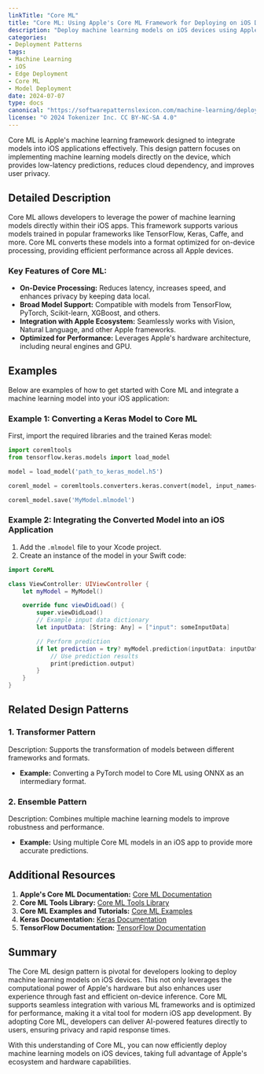 ```yaml
---
linkTitle: "Core ML"
title: "Core ML: Using Apple's Core ML Framework for Deploying on iOS Devices"
description: "Deploy machine learning models on iOS devices using Apple's Core ML framework for efficient, low-latency inference."
categories:
- Deployment Patterns
tags:
- Machine Learning
- iOS
- Edge Deployment
- Core ML
- Model Deployment
date: 2024-07-07
type: docs
canonical: "https://softwarepatternslexicon.com/machine-learning/deployment-patterns/edge-deployment-strategies/core-ml"
license: "© 2024 Tokenizer Inc. CC BY-NC-SA 4.0"
---
```



Core ML is Apple's machine learning framework designed to integrate models into iOS applications effectively. This design pattern focuses on implementing machine learning models directly on the device, which provides low-latency predictions, reduces cloud dependency, and improves user privacy.

## Detailed Description

Core ML allows developers to leverage the power of machine learning models directly within their iOS apps. This framework supports various models trained in popular frameworks like TensorFlow, Keras, Caffe, and more. Core ML converts these models into a format optimized for on-device processing, providing efficient performance across all Apple devices.

### Key Features of Core ML:
- **On-Device Processing:** Reduces latency, increases speed, and enhances privacy by keeping data local.
- **Broad Model Support:** Compatible with models from TensorFlow, PyTorch, Scikit-learn, XGBoost, and others.
- **Integration with Apple Ecosystem:** Seamlessly works with Vision, Natural Language, and other Apple frameworks.
- **Optimized for Performance:** Leverages Apple's hardware architecture, including neural engines and GPU.

## Examples

Below are examples of how to get started with Core ML and integrate a machine learning model into your iOS application:

### Example 1: Converting a Keras Model to Core ML

First, import the required libraries and the trained Keras model:

```python
import coremltools
from tensorflow.keras.models import load_model

model = load_model('path_to_keras_model.h5')

coreml_model = coremltools.converters.keras.convert(model, input_names=['input'], output_names=['output'])

coreml_model.save('MyModel.mlmodel')
```

### Example 2: Integrating the Converted Model into an iOS Application

1. Add the `.mlmodel` file to your Xcode project.
2. Create an instance of the model in your Swift code:

```swift
import CoreML

class ViewController: UIViewController {
    let myModel = MyModel()

    override func viewDidLoad() {
        super.viewDidLoad()
        // Example input data dictionary
        let inputData: [String: Any] = ["input": someInputData]

        // Perform prediction
        if let prediction = try? myModel.prediction(inputData: inputData) {
            // Use prediction results
            print(prediction.output)
        }
    }
}
```

## Related Design Patterns

### 1. **Transformer Pattern**
   Description: Supports the transformation of models between different frameworks and formats.
   - **Example:** Converting a PyTorch model to Core ML using ONNX as an intermediary format.
   
### 2. **Ensemble Pattern**
   Description: Combines multiple machine learning models to improve robustness and performance.
   - **Example:** Using multiple Core ML models in an iOS app to provide more accurate predictions.

## Additional Resources

1. **Apple's Core ML Documentation:** [Core ML Documentation](https://developer.apple.com/documentation/coreml)
2. **Core ML Tools Library:** [Core ML Tools Library](https://github.com/apple/coremltools)
3. **Core ML Examples and Tutorials:** [Core ML Examples](https://developer.apple.com/machine-learning/)
4. **Keras Documentation:** [Keras Documentation](https://keras.io/)
5. **TensorFlow Documentation:** [TensorFlow Documentation](https://www.tensorflow.org/)

## Summary

The Core ML design pattern is pivotal for developers looking to deploy machine learning models on iOS devices. This not only leverages the computational power of Apple's hardware but also enhances user experience through fast and efficient on-device inference. Core ML supports seamless integration with various ML frameworks and is optimized for performance, making it a vital tool for modern iOS app development. By adopting Core ML, developers can deliver AI-powered features directly to users, ensuring privacy and rapid response times.

With this understanding of Core ML, you can now efficiently deploy machine learning models on iOS devices, taking full advantage of Apple's ecosystem and hardware capabilities.
